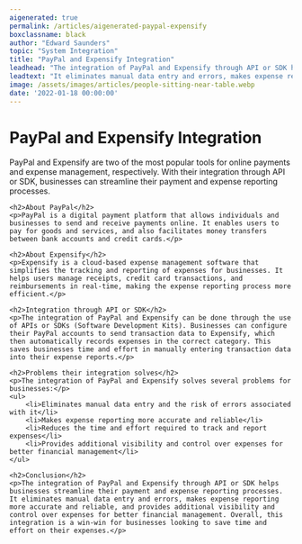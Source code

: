 ```yaml
---
aigenerated: true
permalink: /articles/aigenerated-paypal-expensify
boxclassname: black
author: "Edward Saunders"
topic: "System Integration"
title: "PayPal and Expensify Integration"
leadhead: "The integration of PayPal and Expensify through API or SDK helps businesses streamline their payment and expense reporting processes"
leadtext: "It eliminates manual data entry and errors, makes expense reporting more accurate and reliable, and provides additional visibility and control over expenses for better financial management. Overall, this integration is a win-win for businesses looking to save time and effort on their expenses."
image: /assets/images/articles/people-sitting-near-table.webp
date: '2022-01-18 00:00:00'
---
```

<div class="arttext">	<h1>PayPal and Expensify Integration</h1>
	<p>PayPal and Expensify are two of the most popular tools for online payments and expense management, respectively. With their integration through API or SDK, businesses can streamline their payment and expense reporting processes.</p>
	
	<h2>About PayPal</h2>
	<p>PayPal is a digital payment platform that allows individuals and businesses to send and receive payments online. It enables users to pay for goods and services, and also facilitates money transfers between bank accounts and credit cards.</p>
	
	<h2>About Expensify</h2>
	<p>Expensify is a cloud-based expense management software that simplifies the tracking and reporting of expenses for businesses. It helps users manage receipts, credit card transactions, and reimbursements in real-time, making the expense reporting process more efficient.</p>
	
	<h2>Integration through API or SDK</h2>
	<p>The integration of PayPal and Expensify can be done through the use of APIs or SDKs (Software Development Kits). Businesses can configure their PayPal accounts to send transaction data to Expensify, which then automatically records expenses in the correct category. This saves businesses time and effort in manually entering transaction data into their expense reports.</p>
	
	<h2>Problems their integration solves</h2>
	<p>The integration of PayPal and Expensify solves several problems for businesses:</p>
	<ul>
		<li>Eliminates manual data entry and the risk of errors associated with it</li>
		<li>Makes expense reporting more accurate and reliable</li>
		<li>Reduces the time and effort required to track and report expenses</li>
		<li>Provides additional visibility and control over expenses for better financial management</li>
	</ul>
	
	<h2>Conclusion</h2>
	<p>The integration of PayPal and Expensify through API or SDK helps businesses streamline their payment and expense reporting processes. It eliminates manual data entry and errors, makes expense reporting more accurate and reliable, and provides additional visibility and control over expenses for better financial management. Overall, this integration is a win-win for businesses looking to save time and effort on their expenses.</p>
</div>